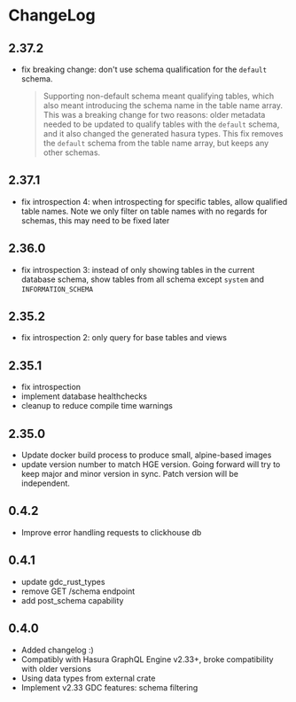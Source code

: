 # ChangeLog

## 2.37.2

- fix breaking change: don't use schema qualification for the `default` schema.
  > Supporting non-default schema meant qualifying tables, which also meant introducing the schema name in the table name array.
  > This was a breaking change for two reasons: older metadata needed to be updated to qualify tables with the `default` schema,
  > and it also changed the generated hasura types. This fix removes the `default` schema from the table name array, but keeps any other schemas.

## 2.37.1

- fix introspection 4: when introspecting for specific tables, allow qualified table names. Note we only filter on table names with no regards for schemas, this may need to be fixed later

## 2.36.0

- fix introspection 3: instead of only showing tables in the current database schema, show tables from all schema except `system` and `INFORMATION_SCHEMA`

## 2.35.2

- fix introspection 2: only query for base tables and views

## 2.35.1

- fix introspection
- implement database healthchecks
- cleanup to reduce compile time warnings

## 2.35.0

- Update docker build process to produce small, alpine-based images
- update version number to match HGE version. Going forward will try to keep major and minor version in sync. Patch version will be independent.

## 0.4.2

- Improve error handling requests to clickhouse db

## 0.4.1

- update gdc_rust_types
- remove GET /schema endpoint
- add post_schema capability

## 0.4.0

- Added changelog :)
- Compatibly with Hasura GraphQL Engine v2.33+, broke compatibility with older versions
- Using data types from external crate
- Implement v2.33 GDC features: schema filtering
